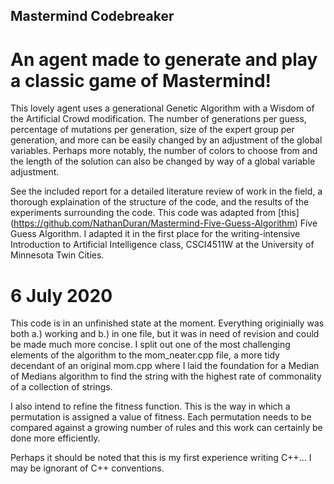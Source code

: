 ## Mastermind Codebreaker

# An agent made to generate and play a classic game of Mastermind!


This lovely agent uses a generational Genetic Algorithm with a Wisdom of the Artificial
Crowd modification. The number of generations per guess, percentage of mutations per
generation, size of the expert group per generation, and more can be easily changed
by an adjustment of the global variables. Perhaps more notably, the number of colors
to choose from and the length of the solution can also be changed by way of a global
variable adjustment.


See the included report for a detailed literature review of work in the field,
a thorough explaination of the structure of the code, and the results of the
experiments surrounding the code. This code was adapted from
[this] (https://github.com/NathanDuran/Mastermind-Five-Guess-Algorithm) Five Guess
Algorithm. I adapted it in the first place for the writing-intensive Introduction to
Artificial Intelligence class, CSCI4511W at the University of Minnesota Twin Cities.


# 6 July 2020

This code is in an unfinished state at the moment. Everything originially was both
a.) working and b.) in one file, but it was in need of revision and could be made
much more concise. I split out one of the most challenging elements of the algorithm
to the mom_neater.cpp file, a more tidy decendant of an original mom.cpp where I laid the
foundation for a Median of Medians algorithm to find the string with the highest rate of
commonality of a collection of strings.

I also intend to refine the fitness function. This is the way in which a permutation
is assigned a value of fitness. Each permutation needs to be compared against a growing
number of rules and this work can certainly be done more efficiently. 

Perhaps it should be noted that this is my first experience writing C++... I may be
ignorant of C++ conventions. 